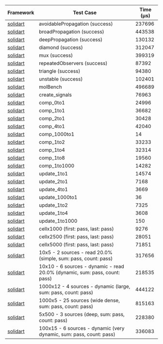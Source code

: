 | Framework | Test Case | Time (μs) |
| --- | --- | --- |
| [solidart](https://github.com/nank1ro/solidart) | avoidablePropagation (success) | 237696 |
| [solidart](https://github.com/nank1ro/solidart) | broadPropagation (success) | 443538 |
| [solidart](https://github.com/nank1ro/solidart) | deepPropagation (success) | 130132 |
| [solidart](https://github.com/nank1ro/solidart) | diamond (success) | 312047 |
| [solidart](https://github.com/nank1ro/solidart) | mux (success) | 399319 |
| [solidart](https://github.com/nank1ro/solidart) | repeatedObservers (success) | 87392 |
| [solidart](https://github.com/nank1ro/solidart) | triangle (success) | 94380 |
| [solidart](https://github.com/nank1ro/solidart) | unstable (success) | 102401 |
| [solidart](https://github.com/nank1ro/solidart) | molBench | 496689 |
| [solidart](https://github.com/nank1ro/solidart) | create_signals | 76963 |
| [solidart](https://github.com/nank1ro/solidart) | comp_0to1 | 24996 |
| [solidart](https://github.com/nank1ro/solidart) | comp_1to1 | 36682 |
| [solidart](https://github.com/nank1ro/solidart) | comp_2to1 | 30428 |
| [solidart](https://github.com/nank1ro/solidart) | comp_4to1 | 42040 |
| [solidart](https://github.com/nank1ro/solidart) | comp_1000to1 | 14 |
| [solidart](https://github.com/nank1ro/solidart) | comp_1to2 | 33233 |
| [solidart](https://github.com/nank1ro/solidart) | comp_1to4 | 32314 |
| [solidart](https://github.com/nank1ro/solidart) | comp_1to8 | 19560 |
| [solidart](https://github.com/nank1ro/solidart) | comp_1to1000 | 14282 |
| [solidart](https://github.com/nank1ro/solidart) | update_1to1 | 14574 |
| [solidart](https://github.com/nank1ro/solidart) | update_2to1 | 7168 |
| [solidart](https://github.com/nank1ro/solidart) | update_4to1 | 3669 |
| [solidart](https://github.com/nank1ro/solidart) | update_1000to1 | 36 |
| [solidart](https://github.com/nank1ro/solidart) | update_1to2 | 7325 |
| [solidart](https://github.com/nank1ro/solidart) | update_1to4 | 3608 |
| [solidart](https://github.com/nank1ro/solidart) | update_1to1000 | 150 |
| [solidart](https://github.com/nank1ro/solidart) | cellx1000 (first: pass, last: pass) | 9276 |
| [solidart](https://github.com/nank1ro/solidart) | cellx2500 (first: pass, last: pass) | 28051 |
| [solidart](https://github.com/nank1ro/solidart) | cellx5000 (first: pass, last: pass) | 71851 |
| [solidart](https://github.com/nank1ro/solidart) | 10x5 - 2 sources - read 20.0% (simple, sum: pass, count: pass) | 317656 |
| [solidart](https://github.com/nank1ro/solidart) | 10x10 - 6 sources - dynamic - read 20.0% (dynamic, sum: pass, count: pass) | 218535 |
| [solidart](https://github.com/nank1ro/solidart) | 1000x12 - 4 sources - dynamic (large, sum: pass, count: pass) | 444122 |
| [solidart](https://github.com/nank1ro/solidart) | 1000x5 - 25 sources (wide dense, sum: pass, count: pass) | 815163 |
| [solidart](https://github.com/nank1ro/solidart) | 5x500 - 3 sources (deep, sum: pass, count: pass) | 228380 |
| [solidart](https://github.com/nank1ro/solidart) | 100x15 - 6 sources - dynamic (very dynamic, sum: pass, count: pass) | 336083 |
